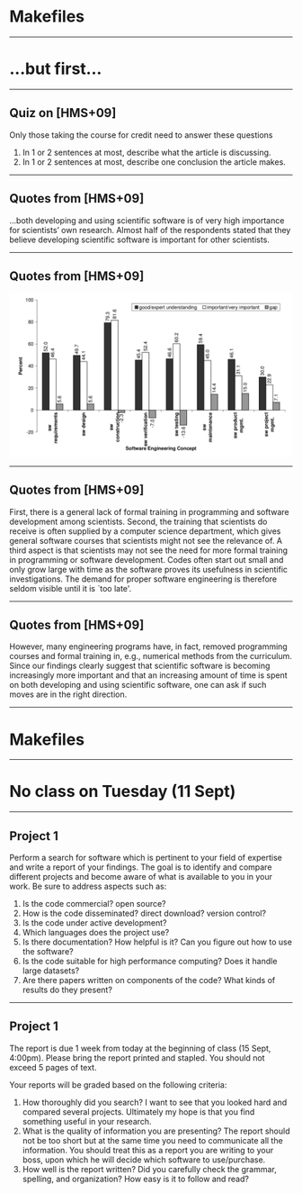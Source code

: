 Makefiles
=========

- - - - -

...but first...
===============

- - - - -

Quiz on [HMS+09]
----------------

Only those taking the course for credit need to answer these questions

1. In 1 or 2 sentences at most, describe what the article is discussing.
2. In 1 or 2 sentences at most, describe one conclusion the article makes.

- - - - -

Quotes from [HMS+09]
--------------------

...both developing and using scientific software is of very high
importance for scientists’ own research. Almost half of the
respondents stated that they believe developing scientific software is
important for other scientists.

- - - - -

Quotes from [HMS+09]
--------------------

<img src="./fig/hms09.png" width="800">

- - - - -

Quotes from [HMS+09]
--------------------

First, there is a general lack of formal training in programming and
software development among scientists.  Second, the training that
scientists do receive is often supplied by a computer science
department, which gives general software courses that scientists might
not see the relevance of. A third aspect is that scientists may not
see the need for more formal training in programming or software
development. Codes often start out small and only grow large with time
as the software proves its usefulness in scientific
investigations. The demand for proper software engineering is
therefore seldom visible until it is `too late'.

- - - - -

Quotes from [HMS+09]
--------------------

However, many engineering programs have, in fact, removed programming
courses and formal training in, e.g., numerical methods from the
curriculum. Since our findings clearly suggest that scientific
software is becoming increasingly more important and that an
increasing amount of time is spent on both developing and using
scientific software, one can ask if such moves are in the right
direction.

- - - - -

Makefiles
=========

- - - - -

No class on Tuesday (11 Sept)
=============================

- - - - -

Project 1
---------

Perform a search for software which is pertinent to your field of
expertise and write a report of your findings. The goal is to identify
and compare different projects and become aware of what is available
to you in your work. Be sure to address aspects such as:

1. Is the code commercial? open source?
2. How is the code disseminated? direct download? version control?
3. Is the code under active development?
4. Which languages does the project use?
5. Is there documentation? How helpful is it? Can you figure out how
to use the software?
6. Is the code suitable for high performance computing? Does it handle
large datasets?
7. Are there papers written on components of the code? What kinds of
results do they present?

- - - - -

Project 1
---------

The report is due 1 week from today at the beginning of class (15
Sept, 4:00pm). Please bring the report printed and stapled. You should
not exceed 5 pages of text.

Your reports will be graded based on the following criteria:

1. How thoroughly did you search? I want to see that you looked hard
and compared several projects. Ultimately my hope is that you find
something useful in your research.
2. What is the quality of information you are presenting? The report
should not be too short but at the same time you need to communicate
all the information. You should treat this as a report you are writing
to your boss, upon which he will decide which software to
use/purchase.
3. How well is the report written? Did you carefully check the
grammar, spelling, and organization? How easy is it to follow and
read?

